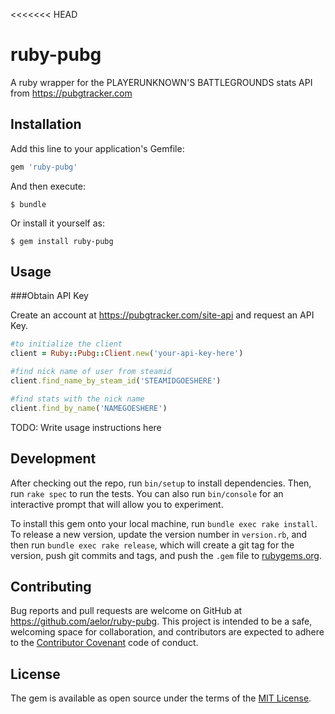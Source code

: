 <<<<<<< HEAD
# ruby-pubg

A ruby wrapper for the PLAYERUNKNOWN'S BATTLEGROUNDS stats API from https://pubgtracker.com

## Installation

Add this line to your application's Gemfile:

```ruby
gem 'ruby-pubg'
```

And then execute:

    $ bundle

Or install it yourself as:

    $ gem install ruby-pubg

## Usage

###Obtain API Key

Create an account at https://pubgtracker.com/site-api and request an API Key.

```ruby
#to initialize the client
client = Ruby::Pubg::Client.new('your-api-key-here')

#find nick name of user from steamid
client.find_name_by_steam_id('STEAMIDGOESHERE')

#find stats with the nick name
client.find_by_name('NAMEGOESHERE')

```
TODO: Write usage instructions here

## Development

After checking out the repo, run `bin/setup` to install dependencies. Then, run `rake spec` to run the tests. You can also run `bin/console` for an interactive prompt that will allow you to experiment.

To install this gem onto your local machine, run `bundle exec rake install`. To release a new version, update the version number in `version.rb`, and then run `bundle exec rake release`, which will create a git tag for the version, push git commits and tags, and push the `.gem` file to [rubygems.org](https://rubygems.org).

## Contributing

Bug reports and pull requests are welcome on GitHub at https://github.com/aelor/ruby-pubg. This project is intended to be a safe, welcoming space for collaboration, and contributors are expected to adhere to the [Contributor Covenant](http://contributor-covenant.org) code of conduct.


## License

The gem is available as open source under the terms of the [MIT License](http://opensource.org/licenses/MIT).
